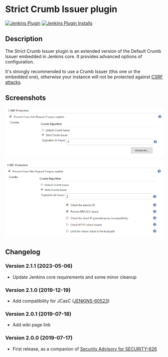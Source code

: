 # Strict Crumb Issuer plugin
[![Jenkins Plugin](https://img.shields.io/jenkins/plugin/v/strict-crumb-issuer.svg)](https://plugins.jenkins.io/strict-crumb-issuer)
[![Jenkins Plugin Installs](https://img.shields.io/jenkins/plugin/i/strict-crumb-issuer.svg?color=blue)](https://plugins.jenkins.io/strict-crumb-issuer)

## Description

The Strict Crumb Issuer plugin is an extended version of the Default Crumb Issuer embedded in Jenkins core. 
It provides advanced options of configuration.

It's strongly recommended to use a Crumb Issuer (this one or the embedded one), 
otherwise your instance will not be protected against [CSRF attacks](https://owasp.org/www-community/attacks/csrf).

## Screenshots

![Base options](/docs/images/sci_base_options.png)  

![Advanced options](/docs/images/sci_advanced_options.png)

## Changelog

### Version 2.1.1 (2023-05-06)

- Update Jenkins core requirements and some minor cleanup

### Version 2.1.0 (2019-12-19)

- Add compatibility for JCasC ([JENKINS-60523](https://issues.jenkins-ci.org/browse/JENKINS-60523))

### Version 2.0.1 (2019-07-18)

- Add wiki page link

### Version 2.0.0 (2019-07-17)

- First release, as a companion of [Security Advisory for SECURITY-626](https://jenkins.io/security/advisory/2019-07-17/#SECURITY-626)

  
